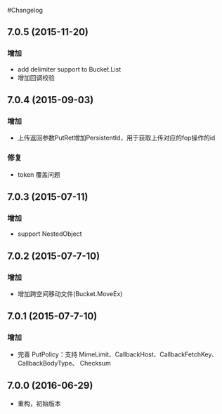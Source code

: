 #Changelog

## 7.0.5 (2015-11-20)

### 增加
* add delimiter support to Bucket.List
* 增加回调校验

## 7.0.4 (2015-09-03)

### 增加
* 上传返回参数PutRet增加PersistentId，用于获取上传对应的fop操作的id

### 修复
* token 覆盖问题

## 7.0.3 (2015-07-11)

### 增加
* support NestedObject

## 7.0.2 (2015-07-7-10)

### 增加
* 增加跨空间移动文件(Bucket.MoveEx)

## 7.0.1 (2015-07-7-10)

### 增加
* 完善 PutPolicy：支持 MimeLimit、CallbackHost、CallbackFetchKey、 CallbackBodyType、 Checksum

## 7.0.0 (2016-06-29)

* 重构，初始版本
